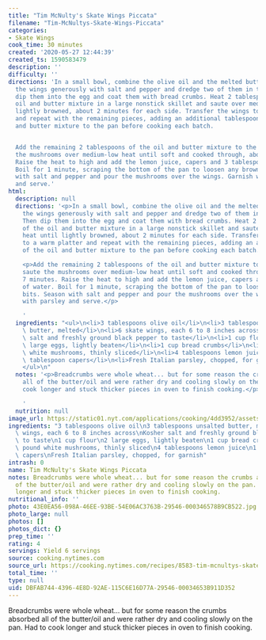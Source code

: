 ```yaml
---
title: "Tim McNulty's Skate Wings Piccata"
filename: "Tim-McNultys-Skate-Wings-Piccata"
categories:
- Skate Wings
cook_time: 30 minutes
created: '2020-05-27 12:44:39'
created_ts: 1590583479
description: ''
difficulty: ''
directions: 'In a small bowl, combine the olive oil and the melted butter. Season
  the wings generously with salt and pepper and dredge two of them in the flour. Then
  dip them into the egg and coat them with bread crumbs. Heat 2 tablespoons of the
  oil and butter mixture in a large nonstick skillet and saute over medium heat until
  lightly browned, about 2 minutes for each side. Transfer the wings to a warm platter
  and repeat with the remaining pieces, adding an additional tablespoon of the oil
  and butter mixture to the pan before cooking each batch.


  Add the remaining 2 tablespoons of the oil and butter mixture to the pan and saute
  the mushrooms over medium-low heat until soft and cooked through, about 7 minutes.
  Raise the heat to high and add the lemon juice, capers and 3 tablespoons of water.
  Boil for 1 minute, scraping the bottom of the pan to loosen any browned bits. Season
  with salt and pepper and pour the mushrooms over the wings. Garnish with parsley
  and serve.'
html:
  description: null
  directions: '<p>In a small bowl, combine the olive oil and the melted butter. Season
    the wings generously with salt and pepper and dredge two of them in the flour.
    Then dip them into the egg and coat them with bread crumbs. Heat 2 tablespoons
    of the oil and butter mixture in a large nonstick skillet and saute over medium
    heat until lightly browned, about 2 minutes for each side. Transfer the wings
    to a warm platter and repeat with the remaining pieces, adding an additional tablespoon
    of the oil and butter mixture to the pan before cooking each batch.</p>

    <p>Add the remaining 2 tablespoons of the oil and butter mixture to the pan and
    saute the mushrooms over medium-low heat until soft and cooked through, about
    7 minutes. Raise the heat to high and add the lemon juice, capers and 3 tablespoons
    of water. Boil for 1 minute, scraping the bottom of the pan to loosen any browned
    bits. Season with salt and pepper and pour the mushrooms over the wings. Garnish
    with parsley and serve.</p>

    '
  ingredients: "<ul>\n<li>3 tablespoons olive oil</li>\n<li>3 tablespoons unsalted\
    \ butter, melted</li>\n<li>6 skate wings, each 6 to 8 inches across</li>\n<li>Kosher\
    \ salt and freshly ground black pepper to taste</li>\n<li>1 cup flour</li>\n<li>2\
    \ large eggs, lightly beaten</li>\n<li>1 cup bread crumbs</li>\n<li>\xBD pound\
    \ white mushrooms, thinly sliced</li>\n<li>4 tablespoons lemon juice</li>\n<li>1\
    \ tablespoon capers</li>\n<li>Fresh Italian parsley, chopped, for garnish</li>\n\
    </ul>\n"
  notes: '<p>Breadcrumbs were whole wheat... but for some reason the crumbs absorbed
    all of the butter/oil and were rather dry and cooling slowly on the pan. Had to
    cook longer and stuck thicker pieces in oven to finish cooking.</p>

    '
  nutrition: null
image_url: https://static01.nyt.com/applications/cooking/4dd3952/assets/NYTCookingLogo.png
ingredients: "3 tablespoons olive oil\n3 tablespoons unsalted butter, melted\n6 skate\
  \ wings, each 6 to 8 inches across\nKosher salt and freshly ground black pepper\
  \ to taste\n1 cup flour\n2 large eggs, lightly beaten\n1 cup bread crumbs\n\xBD\
  \ pound white mushrooms, thinly sliced\n4 tablespoons lemon juice\n1 tablespoon\
  \ capers\nFresh Italian parsley, chopped, for garnish"
intrash: 0
name: Tim McNulty's Skate Wings Piccata
notes: Breadcrumbs were whole wheat... but for some reason the crumbs absorbed all
  of the butter/oil and were rather dry and cooling slowly on the pan. Had to cook
  longer and stuck thicker pieces in oven to finish cooking.
nutritional_info: ''
photo: 43E0EA56-098A-46EE-93BE-54E06AC3763B-29546-000346578B9CB522.jpg
photo_large: null
photos: []
photos_dict: {}
prep_time: ''
rating: 4
servings: Yield 6 servings
source: cooking.nytimes.com
source_url: https://cooking.nytimes.com/recipes/8583-tim-mcnultys-skate-wings-piccata?action=click&module=Global%20Search%20Recipe%20Card&pgType=search&rank=3
total_time: ''
type: null
uid: DBFAB744-4396-4E8D-92AE-115C6E16D77A-29546-00034653B911D352
---
```

Breadcrumbs were whole wheat... but for some reason the crumbs absorbed all of the butter/oil and were rather dry and cooling slowly on the pan. Had to cook longer and stuck thicker pieces in oven to finish cooking.
